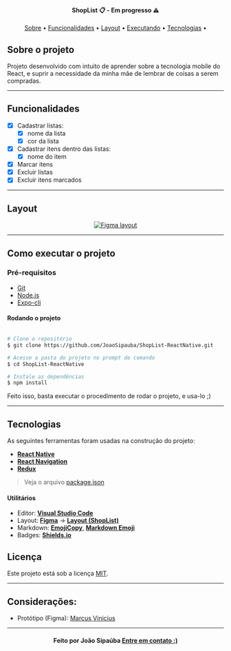 <!--Status session-->
<h4 align="center"> 
	ShopList 📋 - Em progresso ⚠️
</h4>

<!-- Index session-->
<p align="center">
 <a href="#-sobre-o-projeto">Sobre</a> •
 <a href="#-funcionalidades">Funcionalidades</a> • 
 <a href="#-layout">Layout</a> • 
 <a href="#-como-executar-o-projeto">Executando</a> • 
 <a href="#-tecnologias">Tecnologias</a> • 
</p>

<!--About session-->

## Sobre o projeto

Projeto desenvolvido com intuito de aprender sobre a tecnologia mobile do React,
e suprir a necessidade da minha mãe de lembrar de coisas a serem compradas.

---

<!--Functionalities session-->

## Funcionalidades

- [x] Cadastrar listas:
  - [x] nome da lista
  - [x] cor da lista
- [x] Cadastrar itens dentro das listas:
  - [x] nome do item
- [x] Marcar itens
- [x] Excluir listas
- [x] Excluir itens marcados

---

<!--Layout session-->

## Layout

<p align="center">
<a href="https://www.figma.com/file/7cUFnVEOzxDgKQLNXDtVzc/Lista-de-compras-do-Pateta?node-id=0%3A1">
  <img alt="Figma layout" src="https://img.shields.io/badge/Layout%20Preview%20-Figma-%2304D361">
</a>
</p>

<!-- ### Mobile

<p align="center">
  <img alt="Mobile preview" title="Mobile-preview"  src=".github/mobile-preview.png" width="800px">

</p> -->

---

<!--Running session-->

## Como executar o projeto

### Pré-requisitos

- [Git](https://git-scm.com)
- [Node.js](https://nodejs.org/en/)
- [Expo-cli](https://www.npmjs.com/package/expo-cli)

#### Rodando o projeto

```bash

# Clone o repositório
$ git clone https://github.com/JoaoSipauba/ShopList-ReactNative.git

# Acesse a pasta do projeto no prompt de comando
$ cd ShopList-ReactNative

# Instale as dependências
$ npm install

```

Feito isso, basta executar o procedimento de rodar o projeto, e usa-lo ;)

---

<!--Tecnologies session-->

## Tecnologias

As seguintes ferramentas foram usadas na construção do projeto:

- **[React Native](https://reactnative.dev/)**
- **[React Navigation](https://reactnavigation.org/)**
- **[Redux](https://redux.js.org/)**

> Veja o arquivo [package.json](./package.json)

#### **Utilitários**

- Editor: **[Visual Studio Code](https://code.visualstudio.com/)**
- Layout: **[Figma](https://www.figma.com/)** → **[Layout (ShopList)](https://www.figma.com/file/7cUFnVEOzxDgKQLNXDtVzc/Lista-de-compras-do-Pateta?node-id=0%3A1)**
- Markdown: **[EmojiCopy](https://www.emojicopy.com)**, **[Markdown Emoji](https://gist.github.com/rxaviers/7360908)**
- Badges: **[Shields.io](https://shields.io)**

<!--License session-->

## Licença

Este projeto está sob a licença [MIT](./LICENSE).

---

## Considerações:

- Protótipo (Figma): <a href="https://www.linkedin.com/in/marcus-vinicius-silva-costa-6098911a4/">Marcus Vinicius</a>

---

<!--Bottom session-->
<h4 align=center>Feito por João Sipaúba <a href="https://www.linkedin.com/in/jo%C3%A3o-sipa%C3%BAba-silva-pessoa-ba369a1a5/">Entre em contato :)</a></a></h4>